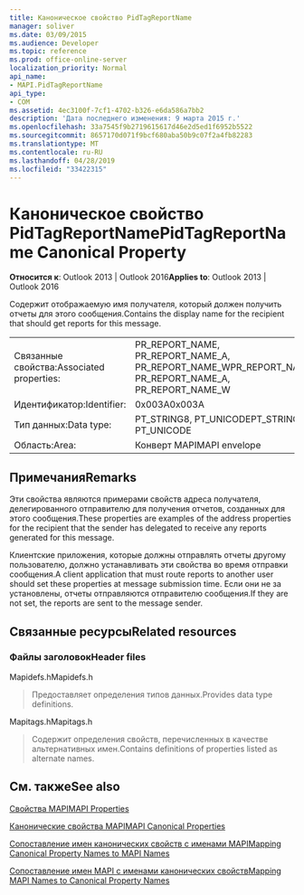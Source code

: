```yaml
---
title: Каноническое свойство PidTagReportName
manager: soliver
ms.date: 03/09/2015
ms.audience: Developer
ms.topic: reference
ms.prod: office-online-server
localization_priority: Normal
api_name:
- MAPI.PidTagReportName
api_type:
- COM
ms.assetid: 4ec3100f-7cf1-4702-b326-e6da586a7bb2
description: 'Дата последнего изменения: 9 марта 2015 г.'
ms.openlocfilehash: 33a7545f9b2719615617d46e2d5ed1f6952b5522
ms.sourcegitcommit: 8657170d071f9bcf680aba50b9c07f2a4fb82283
ms.translationtype: MT
ms.contentlocale: ru-RU
ms.lasthandoff: 04/28/2019
ms.locfileid: "33422315"
---
```

# <a name="pidtagreportname-canonical-property"></a><span data-ttu-id="02dbe-103">Каноническое свойство PidTagReportName</span><span class="sxs-lookup"><span data-stu-id="02dbe-103">PidTagReportName Canonical Property</span></span>

  
  
<span data-ttu-id="02dbe-104">**Относится к**: Outlook 2013 | Outlook 2016</span><span class="sxs-lookup"><span data-stu-id="02dbe-104">**Applies to**: Outlook 2013 | Outlook 2016</span></span> 
  
<span data-ttu-id="02dbe-105">Содержит отображаемую имя получателя, который должен получить отчеты для этого сообщения.</span><span class="sxs-lookup"><span data-stu-id="02dbe-105">Contains the display name for the recipient that should get reports for this message.</span></span>
  
|||
|:-----|:-----|
|<span data-ttu-id="02dbe-106">Связанные свойства:</span><span class="sxs-lookup"><span data-stu-id="02dbe-106">Associated properties:</span></span>  <br/> |<span data-ttu-id="02dbe-107">PR_REPORT_NAME, PR_REPORT_NAME_A, PR_REPORT_NAME_W</span><span class="sxs-lookup"><span data-stu-id="02dbe-107">PR_REPORT_NAME, PR_REPORT_NAME_A, PR_REPORT_NAME_W</span></span>  <br/> |
|<span data-ttu-id="02dbe-108">Идентификатор:</span><span class="sxs-lookup"><span data-stu-id="02dbe-108">Identifier:</span></span>  <br/> |<span data-ttu-id="02dbe-109">0x003A</span><span class="sxs-lookup"><span data-stu-id="02dbe-109">0x003A</span></span>  <br/> |
|<span data-ttu-id="02dbe-110">Тип данных:</span><span class="sxs-lookup"><span data-stu-id="02dbe-110">Data type:</span></span>  <br/> |<span data-ttu-id="02dbe-111">PT_STRING8, PT_UNICODE</span><span class="sxs-lookup"><span data-stu-id="02dbe-111">PT_STRING8, PT_UNICODE</span></span>  <br/> |
|<span data-ttu-id="02dbe-112">Область:</span><span class="sxs-lookup"><span data-stu-id="02dbe-112">Area:</span></span>  <br/> |<span data-ttu-id="02dbe-113">Конверт MAPI</span><span class="sxs-lookup"><span data-stu-id="02dbe-113">MAPI envelope</span></span>  <br/> |
   
## <a name="remarks"></a><span data-ttu-id="02dbe-114">Примечания</span><span class="sxs-lookup"><span data-stu-id="02dbe-114">Remarks</span></span>

<span data-ttu-id="02dbe-115">Эти свойства являются примерами свойств адреса получателя, делегированного отправителю для получения отчетов, созданных для этого сообщения.</span><span class="sxs-lookup"><span data-stu-id="02dbe-115">These properties are examples of the address properties for the recipient that the sender has delegated to receive any reports generated for this message.</span></span>
  
<span data-ttu-id="02dbe-116">Клиентские приложения, которые должны отправлять отчеты другому пользователю, должно устанавливать эти свойства во время отправки сообщения.</span><span class="sxs-lookup"><span data-stu-id="02dbe-116">A client application that must route reports to another user should set these properties at message submission time.</span></span> <span data-ttu-id="02dbe-117">Если они не за установлены, отчеты отправляются отправителю сообщения.</span><span class="sxs-lookup"><span data-stu-id="02dbe-117">If they are not set, the reports are sent to the message sender.</span></span>
  
## <a name="related-resources"></a><span data-ttu-id="02dbe-118">Связанные ресурсы</span><span class="sxs-lookup"><span data-stu-id="02dbe-118">Related resources</span></span>

### <a name="header-files"></a><span data-ttu-id="02dbe-119">Файлы заголовок</span><span class="sxs-lookup"><span data-stu-id="02dbe-119">Header files</span></span>

<span data-ttu-id="02dbe-120">Mapidefs.h</span><span class="sxs-lookup"><span data-stu-id="02dbe-120">Mapidefs.h</span></span>
  
> <span data-ttu-id="02dbe-121">Предоставляет определения типов данных.</span><span class="sxs-lookup"><span data-stu-id="02dbe-121">Provides data type definitions.</span></span>
    
<span data-ttu-id="02dbe-122">Mapitags.h</span><span class="sxs-lookup"><span data-stu-id="02dbe-122">Mapitags.h</span></span>
  
> <span data-ttu-id="02dbe-123">Содержит определения свойств, перечисленных в качестве альтернативных имен.</span><span class="sxs-lookup"><span data-stu-id="02dbe-123">Contains definitions of properties listed as alternate names.</span></span>
    
## <a name="see-also"></a><span data-ttu-id="02dbe-124">См. также</span><span class="sxs-lookup"><span data-stu-id="02dbe-124">See also</span></span>



[<span data-ttu-id="02dbe-125">Свойства MAPI</span><span class="sxs-lookup"><span data-stu-id="02dbe-125">MAPI Properties</span></span>](mapi-properties.md)
  
[<span data-ttu-id="02dbe-126">Канонические свойства MAPI</span><span class="sxs-lookup"><span data-stu-id="02dbe-126">MAPI Canonical Properties</span></span>](mapi-canonical-properties.md)
  
[<span data-ttu-id="02dbe-127">Сопоставление имен канонических свойств с именами MAPI</span><span class="sxs-lookup"><span data-stu-id="02dbe-127">Mapping Canonical Property Names to MAPI Names</span></span>](mapping-canonical-property-names-to-mapi-names.md)
  
[<span data-ttu-id="02dbe-128">Сопоставление имен MAPI с именами канонических свойств</span><span class="sxs-lookup"><span data-stu-id="02dbe-128">Mapping MAPI Names to Canonical Property Names</span></span>](mapping-mapi-names-to-canonical-property-names.md)

